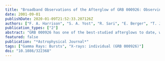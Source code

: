 ```yaml
---
title: "Broadband Observations of the Afterglow of GRB 000926: Observing the Effect of Inverse Compton Scattering"
date: 2001-09-01
publishDate: 2020-01-09T21:52:33.207126Z
authors: ["F. A. Harrison", "S. A. Yost", "R. Sari", "E. Berger", "T. J. Galama", "J. Holtzman", "T. Axelrod", "J. S. Bloom", "R. Chevalier", "E. Costa", "A. Diercks", "S. G. Djorgovski", "D. A. Frail", "F. Frontera", "K. Hurley", "S. R. Kulkarni", "P. McCarthy", "L. Piro", "G. G. Pooley", "P. A. Price", "D. Reichart", "G. R. Ricker", "D. Shepherd", "B. Schmidt", "F. Walter", "C. Wheeler"]
publication_types: ["2"]
abstract: "GRB 000926 has one of the best-studied afterglows to date, with multiple X-ray observations, as well as extensive multifrequency optical and radio coverage. Broadband afterglow observations, spanning from X-ray to radio frequencies, provide a probe of the density structure of the circumburst medium, as well as of the ejecta energetics, geometry, and physical parameters of the relativistic blast wave resulting from the explosion. We present an analysis of Chandra X-Ray Observatory observations of this event, along with Hubble Space Telescope and radio monitoring data. We combine these data with ground-based optical and IR observations and fit the synthesized afterglow light curve using models where collimated ejecta expand into a surrounding medium. We find that we can explain the broadband light curve with reasonable physical parameters if the cooling is dominated by inverse Compton scattering. For this model, an excess due to inverse Compton scattering appears above the best-fit synchrotron spectrum in the X-ray band. No previous bursts have exhibited this component, and its observation would imply that the GRB exploded in a moderately dense (nåisebox-0.5ex 30 cm$^-3$) medium, consistent with a diffuse interstellar cloud environment. <P />"
featured: false
publication: "*Astrophysical Journal*"
tags: ["Gamma Rays: Bursts", "X-rays: individual (GRB 000926)"]
doi: "10.1086/322368"
---
```



